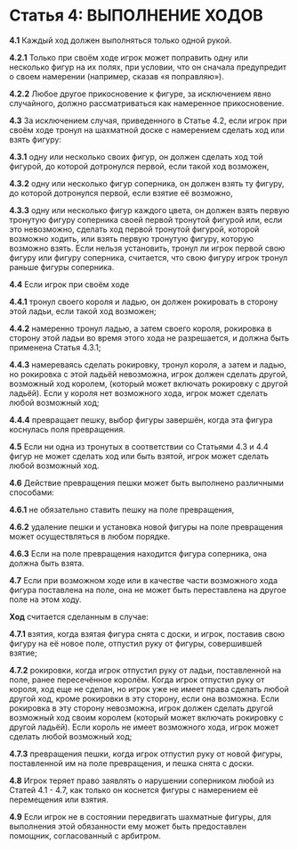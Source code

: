 # Статья 4: ВЫПОЛНЕНИЕ ХОДОВ

**4.1** Каждый ход должен выполняться только одной рукой.

**4.2.1** Только при своём ходе игрок может поправить одну или несколько фигур на их полях, при условии, что он сначала предупредит о своем намерении (например, сказав «я поправляю»).

**4.2.2** Любое другое прикосновение к фигуре, за исключением явно случайного, должно рассматриваться как намеренное прикосновение.

**4.3** За исключением случая, приведенного в Статье 4.2, если игрок при своём ходе тронул на шахматной доске с намерением сделать ход или взять фигуру:

**4.3.1** одну или несколько своих фигур, он должен сделать ход той фигурой, до которой дотронулся первой, если такой ход возможен,

**4.3.2** одну или несколько фигур соперника, он должен взять ту фигуру, до которой дотронулся первой, если взятие её возможно,

**4.3.3** одну или несколько фигур каждого цвета, он должен взять первую тронутую фигуру соперника своей первой тронутой фигурой или, если это невозможно, сделать ход первой тронутой фигурой, которой возможно ходить, или взять первую тронутую фигуру, которую возможно взять. Если нельзя установить, тронул ли игрок первой свою фигуру или фигуру соперника, считается, что свою фигуру игрок тронул раньше фигуры соперника.

**4.4** Если игрок при своём ходе

**4.4.1** тронул своего короля и ладью, он должен рокировать в сторону этой ладьи, если такой ход возможен;

**4.4.2** намеренно тронул ладью, а затем своего короля, рокировка в сторону этой ладьи во время этого хода не разрешается, и должна быть применена Статья 4.3.1;

**4.4.3** намереваясь сделать рокировку, тронул короля, а затем и ладью, но рокировка с этой ладьёй невозможна, игрок должен сделать другой, возможный ход королем, (который может включать рокировку с другой ладьёй). Если у короля нет возможного хода, игрок может сделать любой возможный ход;

**4.4.4** превращает пешку, выбор фигуры завершён, когда эта фигура коснулась поля превращения.

**4.5** Если ни одна из тронутых в соответствии со Статьями 4.3 и 4.4 фигур не может сделать ход или быть взятой, игрок может сделать любой возможный ход.

**4.6** Действие превращения пешки может быть выполнено различными способами:

**4.6.1** не обязательно ставить пешку на поле превращения,

**4.6.2** удаление пешки и установка новой фигуры на поле превращения может осуществляться в любом порядке.

**4.6.3** Если на поле превращения находится фигура соперника, она должна быть взята.

**4.7** Если при возможном ходе или в качестве части возможного хода фигура поставлена на поле, она не может быть переставлена на другое поле на этом ходу.

**Ход** считается сделанным в случае:

**4.7.1** взятия, когда взятая фигура снята с доски, и игрок, поставив свою фигуру на её новое поле, отпустил руку от фигуры, совершившей взятие;

**4.7.2** рокировки, когда игрок отпустил руку от ладьи, поставленной на поле, ранее пересечённое королём. Когда игрок отпустил руку от короля, ход еще не сделан, но игрок уже не имеет права сделать любой другой ход, кроме рокировки в эту сторону, если она возможна. Если рокировка в эту сторону невозможна, игрок должен сделать другой возможный ход своим королем (который может включать рокировку с другой ладьёй). Если король не имеет возможного хода, игрок может сделать любой возможный ход;

**4.7.3** превращения пешки, когда игрок отпустил руку от новой фигуры, поставленной им на поле превращения, и пешка снята с доски.

**4.8** Игрок теряет право заявлять о нарушении соперником любой из Статей 4.1 - 4.7, как только он коснется фигуры с намерением её перемещения или взятия.

**4.9** Если игрок не в состоянии передвигать шахматные фигуры, для выполнения этой обязанности ему может быть предоставлен помощник, согласованный с арбитром.
